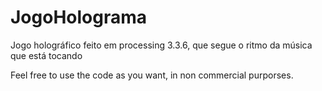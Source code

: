 # JogoHolograma
Jogo holográfico feito em processing 3.3.6, que segue o ritmo da música que está tocando

Feel free to use the code as you want, in non commercial purporses.
